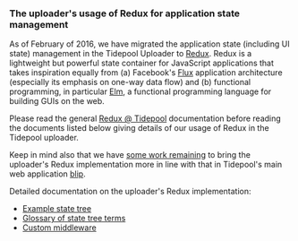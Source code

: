 ### The uploader's usage of Redux for application state management

As of February of 2016, we have migrated the application state (including UI state) management in the Tidepool Uploader to [Redux](http://redux.js.org/). Redux is a lightweight but powerful state container for JavaScript applications that takes inspiration equally from (a) Facebook's [Flux](https://facebook.github.io/flux/) application architecture (especially its emphasis on one-way data flow) and (b) functional programming, in particular [Elm](http://elm-lang.org/), a functional programming language for building GUIs on the web.

Please read the general [Redux @ Tidepool](http://developer.tidepool.io/docs/front-end/redux/index.html 'Tidepool developer portal: Redux @ Tidepool') documentation before reading the documents listed below giving details of our usage of Redux in the Tidepool uploader.

Keep in mind also that we have [some work remaining](https://trello.com/c/mmMR0qpw 'Trello: align the uploader\'s use of Redux with blip\'s') to bring the uploader's Redux implementation more in line with that in Tidepool's main web application [blip](https://github.com/tidepool-org/blip 'GitHub: blip').

Detailed documentation on the uploader's Redux implementation:

- [Example state tree](ExampleStateTree.md)
- [Glossary of state tree terms](StateTreeGlossary.md)
- [Custom middleware](CustomMiddleware.md)

